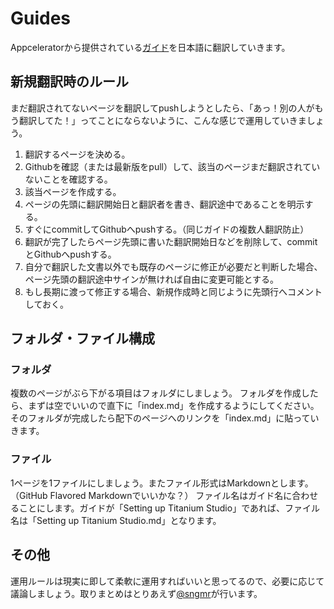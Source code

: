 Guides
======

Appceleratorから提供されている[ガイド](http://docs.appcelerator.com/titanium/2.1/index.html#!/guide)を日本語に翻訳していきます。

新規翻訳時のルール
----------------
まだ翻訳されてないページを翻訳してpushしようとしたら、「あっ！別の人がもう翻訳してた！」ってことにならないように、こんな感じで運用していきましょう。

1. 翻訳するページを決める。
2. Githubを確認（または最新版をpull）して、該当のページまだ翻訳されていないことを確認する。
3. 該当ページを作成する。
4. ページの先頭に翻訳開始日と翻訳者を書き、翻訳途中であることを明示する。
5. すぐにcommitしてGithubへpushする。（同じガイドの複数人翻訳防止）
6. 翻訳が完了したらページ先頭に書いた翻訳開始日などを削除して、commitとGithubへpushする。
7. 自分で翻訳した文書以外でも既存のページに修正が必要だと判断した場合、ページ先頭の翻訳途中サインが無ければ自由に変更可能とする。
8. もし長期に渡って修正する場合、新規作成時と同じように先頭行へコメントしておく。

フォルダ・ファイル構成
-------------------
### フォルダ
複数のページがぶら下がる項目はフォルダにしましょう。
フォルダを作成したら、まずは空でいいので直下に「index.md」を作成するようにしてください。そのフォルダが完成したら配下のページへのリンクを「index.md」に貼っていきます。

### ファイル
1ページを1ファイルにしましょう。またファイル形式はMarkdownとします。（GitHub Flavored Markdownでいいかな？）
ファイル名はガイド名に合わせることにします。ガイドが「Setting up Titanium Studio」であれば、ファイル名は「Setting up Titanium Studio.md」となります。

その他
-----
運用ルールは現実に即して柔軟に運用すればいいと思ってるので、必要に応じて議論しましょう。取りまとめはとりあえず[@sngmr](http://twitter.com/sngmr)が行います。